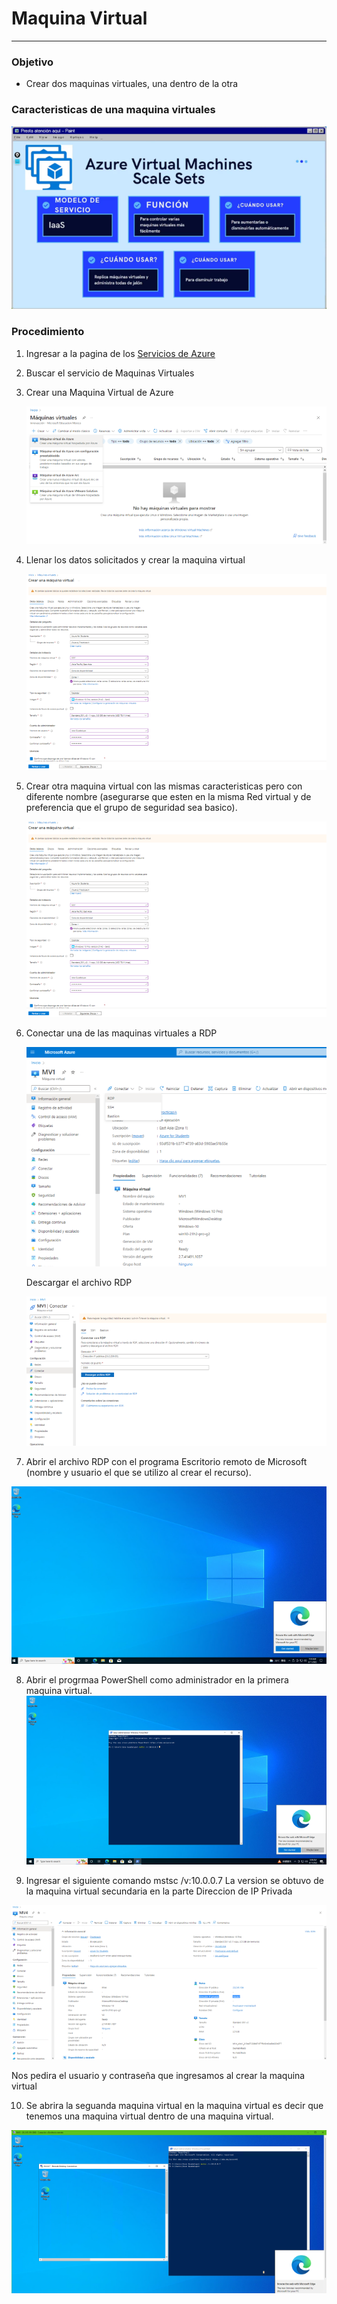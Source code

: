 # Maquina Virtual
--- 
### Objetivo
- Crear dos maquinas virtuales, una dentro de la otra
### Caracteristicas de una maquina virtuales
![Caracteristicas de una Maquina Virtual](https://github.com/sanchezJose07/InteligenciaArtificial/blob/main/imagenes/MV1.png)
### Procedimiento
1. Ingresar a la pagina de los [Servicios de Azure](https://portal.azure.com/#home) 
2. Buscar el servicio de Maquinas Virtuales
3. Crear una Maquina Virtual de Azure

    ![Maquina Virtual de Azure](https://github.com/sanchezJose07/InteligenciaArtificial/blob/main/imagenes/MV2.png)
4. Llenar los datos solicitados y crear la maquina virtual

    ![Crear Maquina Virtual](https://github.com/sanchezJose07/InteligenciaArtificial/blob/main/imagenes/MV4.png)
5. Crear otra maquina virtual con las mismas caracteristicas pero con diferente nombre (asegurarse que esten en la misma Red virtual y de preferencia que el grupo de seguridad sea basico). 

    ![Maquinas Virtuales](https://github.com/sanchezJose07/InteligenciaArtificial/blob/main/imagenes/MV4.png)
6. Conectar una de las maquinas virtuales a RDP

    ![Conectar RDP](https://github.com/sanchezJose07/InteligenciaArtificial/blob/main/imagenes/MV3.png)
    
    Descargar el archivo RDP
    
    ![Descargar archivo RDP](https://github.com/sanchezJose07/InteligenciaArtificial/blob/main/imagenes/MV6.png)
7. Abrir el archivo RDP con el programa Escritorio remoto de Microsoft (nombre y usuario el que se utilizo al crear el recurso).

![Maquina Virtual en Escritorio remoto de Microsoft](https://github.com/sanchezJose07/InteligenciaArtificial/blob/main/imagenes/MV7.png)

8. Abrir el progrmaa PowerShell como administrador en la primera maquina virtual. 
![PowerShell en la maquina virtual](https://github.com/sanchezJose07/InteligenciaArtificial/blob/main/imagenes/MV9.png)

9. Ingresar el siguiente comando mstsc /v:10.0.0.7 
La version se obtuvo de la maquina virtual secundaria en la parte Direccion de IP Privada 

![Direccion de IP Privada](https://github.com/sanchezJose07/InteligenciaArtificial/blob/main/imagenes/MV8.png)

Nos pedira el usuario y contraseña que ingresamos al crear la maquina virtual

10. Se abrira la seguanda maquina virtual en la maquina virtual es decir que tenemos una maquina virtual dentro de una maquina virtual.

![Maquina Virtual dentro de una maquina virtual](https://github.com/sanchezJose07/InteligenciaArtificial/blob/main/imagenes/MV10.png)
